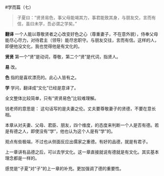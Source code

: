 #学而篇（七）

>子夏曰：“贤贤易色，事父母能竭其力，事君能致其身，与朋友交，言而有信，虽曰未学，吾必谓之学矣。”

**翻译**
一个人能以尊敬贤者之心改变好色之心（尊重妻子，不在意外貌），侍奉父母能尽心尽力，对待君主（领导）能尽忠职守。与朋友交往，言而有信。这样的人，即便他没文化，我也觉得他是有文化的。

**贤贤**
第一个“贤”是动词，尊敬，第二个“贤”是代词，指贤人。

**易**
改。

**色**
指的是喜欢漂亮的。此心人皆有之。

**学**
学问，翻译成“文化”已经是意译了。

全文整体比较简单，只有“贤贤易色”比较难理解。

钱老师的意思是：
这句话写的是夫妻之伦。丈夫要尊敬妻子的贤德，不要在意长相。

本章从对夫妻、父母、君臣、朋友，四个维度，的态度来判断一个人是否有德。若是有德之人，即使没有“学”，他也认为这个人是有“学”的。

观点有些极端，不过也从侧面反应出儒家之重德。有好的品德，就是有君子。

上一章讲有品德之后，可以去学文化。这一章直接就说有德就是有文化。其实基本理念都是一样的。

感觉是“子夏”对“子”的上一章的补充。更加强调了德的重要性。
